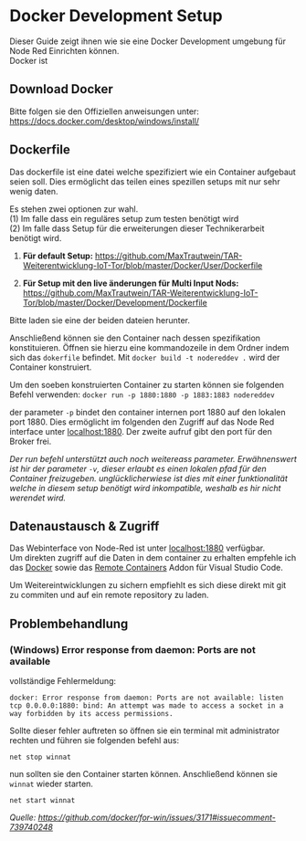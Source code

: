 # Docker Development Setup
Dieser Guide zeigt ihnen wie sie eine Docker Development umgebung für Node Red Einrichten können.
<br/>Docker ist 
 
## Download Docker
Bitte folgen sie den Offiziellen anweisungen unter:
https://docs.docker.com/desktop/windows/install/
 
 
 
## Dockerfile
 
 Das dockerfile ist eine datei welche spezifiziert wie ein Container aufgebaut seien soll.
 Dies ermöglicht das teilen eines spezillen setups mit nur sehr wenig daten.


Es stehen zwei optionen zur wahl. 
<br/>(1) Im falle dass ein reguläres setup zum testen benötigt wird
<br/>(2) Im falle dass Setup für die erweiterungen dieser Technikerarbeit benötigt wird. 
 
1. **Für default Setup:** https://github.com/MaxTrautwein/TAR-Weiterentwicklung-IoT-Tor/blob/master/Docker/User/Dockerfile
 
2. **Für Setup mit den live änderungen für Multi Input Nods:** https://github.com/MaxTrautwein/TAR-Weiterentwicklung-IoT-Tor/blob/master/Docker/Development/Dockerfile
 

Bitte laden sie eine der beiden dateien herunter.

Anschließend können sie den Container nach dessen spezifikation konstituieren.
Öffnen sie hierzu eine kommandozeile in dem Ordner indem sich das `dokerfile` befindet.
Mit `docker build -t nodereddev .` wird der Container konstruiert. 

Um den soeben konstruierten Container zu starten können sie folgenden Befehl verwenden: `docker run -p 1880:1880 -p 1883:1883 nodereddev`
 
der parameter `-p` bindet den container internen port 1880 auf den lokalen port 1880.
Dies ermöglicht im folgenden den Zugriff auf das Node Red interface unter [localhost:1880](http://localhost:1880).
Der zweite aufruf gibt den port für den Broker frei.

_Der run befehl unterstützt auch noch weitereass parameter. Erwähnenswert ist hir der parameter `-v`, dieser erlaubt es einen lokalen pfad für den Container freizugeben. unglücklicherwiese ist dies mit einer funktionalität welche in diesem setup benötigt wird inkompatible, weshalb es hir nicht werendet wird._

## Datenaustausch & Zugriff
Das Webinterface von Node-Red ist unter  [localhost:1880](localhost:1880) verfügbar.
<br/>Um direkten zugriff auf die Daten in dem container zu erhalten empfehle ich das [Docker](https://marketplace.visualstudio.com/items?itemName=ms-azuretools.vscode-docker) sowie das [Remote Containers](https://marketplace.visualstudio.com/items?itemName=ms-vscode-remote.remote-containers) Addon für Visual Studio Code.

Um Weitereintwicklungen zu sichern empfiehlt es sich diese direkt mit git zu commiten und auf ein remote repository zu laden.

## Problembehandlung

### (Windows) Error response from daemon: Ports are not available
vollständige Fehlermeldung:
```
docker: Error response from daemon: Ports are not available: listen tcp 0.0.0.0:1880: bind: An attempt was made to access a socket in a way forbidden by its access permissions.
```

Sollte dieser fehler auftreten so öffnen sie ein terminal mit administrator rechten und führen sie folgenden befehl aus:
```
net stop winnat
```
nun sollten sie den Container starten können. Anschließend können sie `winnat` wieder starten.
```
net start winnat
```
_Quelle: https://github.com/docker/for-win/issues/3171#issuecomment-739740248_